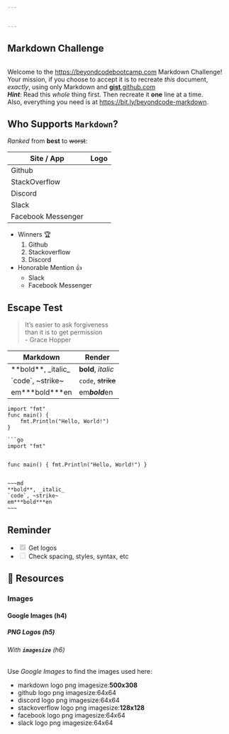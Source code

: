 ```yaml
---


---
```


<h2 id="markdown-challenge">Markdown Challenge</h2>
<p><img src="https://codekitapp.com/images/help/free-markdown-icon@2x.png" alt=""></p>
<p>Welcome to the  <a href="https://beyondcodebootcamp.com">https://beyondcodebootcamp.com</a> Markdown Challenge!<br>
Your mission, if you choose to accept it is to recreate <em>this</em> document, <em>exactly</em>, using only Markdown and  <a href="http://gist.github.com"> <strong>gist</strong>.github.com</a><br>
<em><strong>Hint</strong></em>: Read this <em>whole</em> thing first. Then recreate it <strong>one</strong> line at a time.<br>
Also, everything you need is at <a href="https://bit.ly/beyondcode-markdown">https://bit.ly/beyondcode-markdown</a>.</p>
<h2 id="who-supports-markdown">Who Supports <code>Markdown</code>?</h2>
<p><em>Ranked</em> from <strong>best</strong> to <s>worst</s>:</p>

<table>
<thead>
<tr>
<th>Site / App</th>
<th>Logo</th>
</tr>
</thead>
<tbody>
<tr>
<td>Github</td>
<td><img src="https://sc.filehippo.net/images/t_app-logo-l,f_auto,dpr_auto/p/5fa45cf4-9a9b-11e6-861a-00163ec9f5fa/4242369951/github-icon.png" alt=""></td>
</tr>
<tr>
<td>StackOverflow</td>
<td><img src="https://camo.githubusercontent.com/c39911997ab063b3d97a36378b961c4089ef495933f48b540c3277c3b0568d9b/687474703a2f2f626c6f672e6772696f2e636f6d2f77702d636f6e74656e742f75706c6f6164732f323031322f30392f737461636b6f766572666c6f772e706e67" alt=""></td>
</tr>
<tr>
<td>Discord</td>
<td><img src="https://sc.filehippo.net/images/t_app-logo-l,f_auto,dpr_auto/p/f4c4dac6-c830-11e6-bd9d-599bf3caf9c2/3298232087/discord-logo" alt=""></td>
</tr>
<tr>
<td>Slack</td>
<td><img src="https://screenshots.dgtcdn.net/images/t_app-logo-l,f_auto,dpr_auto/p/85e6f558-9a68-11e6-bdf1-00163ed833e7/3400759538/slack-logo" alt=""></td>
</tr>
<tr>
<td>Facebook Messenger</td>
<td><img src="https://screenshots.dgtcdn.net/images/t_app-logo-l,f_auto,dpr_auto/p/c2987150-9b64-11e6-baaa-00163ec9f5fa/4020520298/facebook-messenger-logo.jpg" alt=""></td>
</tr>
</tbody>
</table><ul>
<li>Winners 🏆
<ol>
<li>Github</li>
<li>Stackoverflow</li>
<li>Discord</li>
</ol>
</li>
<li>Honorable Mention 👍
<ul>
<li>Slack</li>
<li>Facebook Messenger</li>
</ul>
</li>
</ul>
<h2 id="escape-test">Escape Test</h2>
<blockquote>
<p>It’s easier to ask forgiveness<br>
than it is to get permission<br>
- Grace Hopper</p>
</blockquote>

<table>
<thead>
<tr>
<th>Markdown</th>
<th>Render</th>
</tr>
</thead>
<tbody>
<tr>
<td>**bold**, _italic_</td>
<td><strong>bold</strong>, <em>italic</em></td>
</tr>
<tr>
<td>`code`, ~strike~</td>
<td><code>code</code>, <s>strike</s></td>
</tr>
<tr>
<td>em***bold***en</td>
<td>em<em><strong><strong>bold</strong></strong></em>en</td>
</tr>
</tbody>
</table><pre class=" language-go"><code class="prism  language-go"><span class="token keyword">import</span> <span class="token string">"fmt"</span>
<span class="token keyword">func</span> <span class="token function">main</span><span class="token punctuation">(</span><span class="token punctuation">)</span> <span class="token punctuation">{</span>
	fmt<span class="token punctuation">.</span><span class="token function">Println</span><span class="token punctuation">(</span><span class="token string">"Hello, World!"</span><span class="token punctuation">)</span>
<span class="token punctuation">}</span>
</code></pre>
<pre class=" language-text"><code class="prism  language-text">```go
import "fmt"

func main() {
	fmt.Println("Hello, World!")
}
</code></pre>
<pre class=" language-text"><code class="prism  language-text">~~~md
**bold**, _italic_
`code`, ~strike~
em***bold***en
~~~
</code></pre>
<h2 id="reminder">Reminder</h2>
<ul>
<li class="task-list-item"><input type="checkbox" class="task-list-item-checkbox" checked="true" disabled=""> Get logos</li>
<li class="task-list-item"><input type="checkbox" class="task-list-item-checkbox" disabled=""> Check spacing, styles, syntax, etc</li>
</ul>
<h2 id="link-resources">🔗 Resources</h2>
<h3 id="images">Images</h3>
<h4 id="google-images-h4">Google Images (h4)</h4>
<h5 id="png-logos-h5">PNG Logos (h5)</h5>
<h6 id="with-imagesize-h6">With <strong><code>imagesize</code></strong> (h6)</h6>
<p>Use <em>Google Images</em> to find the images used here:</p>
<ul>
<li>markdown logo png imagesize:<strong>500x308</strong></li>
<li>github logo png imagesize:64x64</li>
<li>discord logo png imagesize:64x64</li>
<li>stackoverflow logo png imagesize:<strong>128x128</strong></li>
<li>facebook logo png imagesize:64x64</li>
<li>slack logo png imagesize:64x64</li>
</ul>

